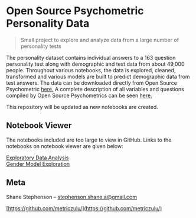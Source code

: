 # Open Source Psychometric Personality Data
> Small project to explore and analyze data from a large number of personality tests

The personality dataset contains individual answers to a 163 question personality test along with demographic and test data from about 49,000 people.  Throughout various notebooks, the data is explored, cleaned, transformed and various models are built to predict demographic data from test answers.  The data can be downloaded directly from Open Source Psychometric [here.](http://openpsychometrics.org/_rawdata/16PF.zip)  A complete description of all variables and questions compiled by Open Source Psychometrics can be seen [here.](http://htmlpreview.github.io/?https://github.com/metriczulu/open_source_personality_analysis/blob/master/data/personality_variables.html)

This repository will be updated as new notebooks are created.

## Notebook Viewer

The notebooks included are too large to view in GitHub.  Links to the notebooks on notebook viewer are given below:

[Exploratory Data Analysis](https://nbviewer.jupyter.org/github/metriczulu/open_source_personality_analysis/blob/master/notebooks/EDA.ipynb)
<br/>
[Gender Model Exploration](https://nbviewer.jupyter.org/github/metriczulu/open_source_personality_analysis/blob/master/notebooks/GenderModelExploration.ipynb)


## Meta

Shane Stephenson – stephenson.shane.a@gmail.com

[https://github.com/metriczulu/](https://github.com/metriczulu/)
